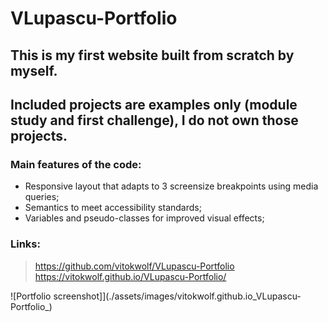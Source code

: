 # VLupascu-Portfolio

## This is my first website built from scratch by myself. 
## Included projects are  examples only (module study and first challenge), I do not own those projects.

### Main features of the code:

* Responsive layout that adapts to 3 screensize breakpoints using media queries;
* Semantics to meet accessibility standards;
* Variables and pseudo-classes for improved visual effects;

### Links:

> https://github.com/vitokwolf/VLupascu-Portfolio
> https://vitokwolf.github.io/VLupascu-Portfolio/

![Portfolio screenshot]](./assets/images/vitokwolf.github.io_VLupascu-Portfolio_)